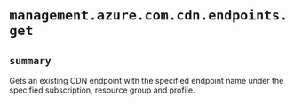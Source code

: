# `management.azure.com.cdn.endpoints.get`

## `summary`
Gets an existing CDN endpoint with the specified endpoint name under the specified subscription, resource group and profile.


